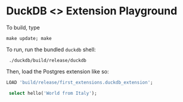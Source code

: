 # DuckDB <> Extension Playground





To build, type 
```
make update; make
```

To run, run the bundled `duckdb` shell:
```
 ./duckdb/build/release/duckdb 
```

Then, load the Postgres extension like so:
```SQL
LOAD 'build/release/first_extensions.duckdb_extension';
```

```SQL
 select hello('World from Italy');
```